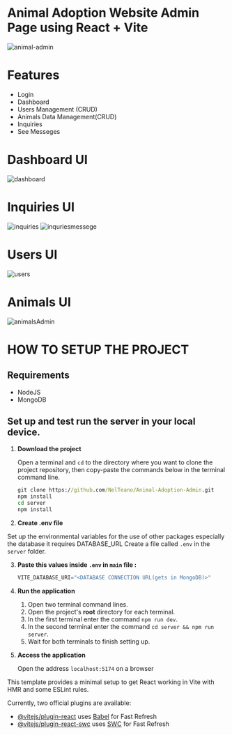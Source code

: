 # Animal Adoption Website Admin Page using React + Vite


![animal-admin](https://github.com/NelTeano/Animal-Adoption-Admin/assets/108077205/e8979d45-41c3-4971-9bb2-e3a304431604)

# Features
<ul>
  <li>Login</li>
  <li>Dashboard</li>
  <li>Users Management (CRUD)</li>
  <li>Animals Data Management(CRUD)</li>
  <li>Inquiries</li>
  <li>See Messeges</li>
</ul>

# Dashboard UI
![dashboard](https://github.com/NelTeano/Animal-Adoption-Admin/assets/108077205/f214a6d1-3b38-4715-9233-1b1ce9b0ed4d)


# Inquiries UI

![inquiries](https://github.com/NelTeano/Animal-Adoption-Admin/assets/108077205/025dfaa6-218f-4778-9476-21e16d7d6835)
![inquriesmessege](https://github.com/NelTeano/Animal-Adoption-Admin/assets/108077205/47858e0a-a18f-4a9c-8da4-791060aa1d46)


# Users UI

![users](https://github.com/NelTeano/Animal-Adoption-Admin/assets/108077205/4c0db60e-6fbe-4804-b3f4-189e03b5d9fb)


# Animals UI

![animalsAdmin](https://github.com/NelTeano/Animal-Adoption-Admin/assets/108077205/52f72fb9-e9b5-4a43-9403-eeff252b59e9)



# HOW TO SETUP THE PROJECT

## Requirements

<ul>
  <li>NodeJS</li>
  <li>MongoDB</li>
</ul>


## Set up and test run the server in your local device.


1. **Download the project**

    Open a terminal and `cd` to the directory where you want to clone
    the project repository, then copy-paste the commands below in the
    terminal command line.

    ```cmd
    git clone https://github.com/NelTeano/Animal-Adoption-Admin.git
    npm install
    cd server
    npm install
    ```

2. **Create .env file**
  
Set up the environmental variables for the use of other packages especially the database it requires DATABASE_URL
Create a file called `.env` in the
`server` folder.<br>

 3. **Paste this values inside `.env` in `main` file :**

    ```js
    VITE_DATABASE_URI="<DATABASE CONNECTION URL(gets in MongoDB)>"
    ```

   
4. **Run the application**

    1. Open two terminal command lines.
    2. Open the project's **root** directory for each terminal.
    3. In the first terminal enter the command `npm run dev`.
    4. In the second terminal enter the command `cd server && npm run server`.
    5. Wait for both terminals to finish setting up.
  
6. **Access the application**

    Open the address `localhost:5174` on a browser

   

This template provides a minimal setup to get React working in Vite with HMR and some ESLint rules.

Currently, two official plugins are available:

- [@vitejs/plugin-react](https://github.com/vitejs/vite-plugin-react/blob/main/packages/plugin-react/README.md) uses [Babel](https://babeljs.io/) for Fast Refresh
- [@vitejs/plugin-react-swc](https://github.com/vitejs/vite-plugin-react-swc) uses [SWC](https://swc.rs/) for Fast Refresh
